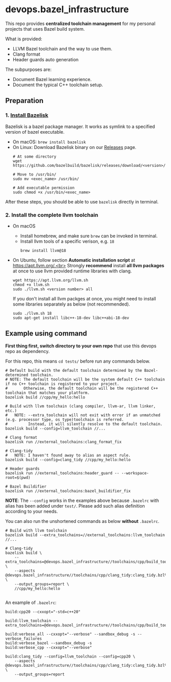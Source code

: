 # devops.bazel_infrastructure
This repo provides **centralized toolchain management** for my personal projects that uses Bazel build system.

What is provided:
* LLVM Bazel toolchain and the way to use them.
* Clang format
* Header guards auto generation

The subpurposes are:
* Document Bazel learning experience.
* Document the typical C++ toolchain setup.

## Preparation
### 1. [Install Bazelisk](https://github.com/bazelbuild/bazelisk?tab=readme-ov-file#installation)<br>
Bazelisk is a bazel package manager. It works as symlink to a specified version of bazel executable.
* On macOS: `brew install bazelisk`
* On Linux: Download Bazelisk binary on our [Releases](https://github.com/bazelbuild/bazelisk/releases) page.
    ```shell
    # At some directory
    wget https://github.com/bazelbuild/bazelisk/releases/download/<version>/<exec_name>

    # Move to /usr/bin/
    sudo mv <exec_name> /usr/bin/

    # Add executable permission
    sudo chmod +x /usr/bin/<exec_name>
    ```
After these steps, you should be able to use `bazelisk` directly in terminal.

### 2. Install the complete llvm toolchain
* On macOS
    * Install homebrew, and make sure `brew` can be invoked in terminal.
    * Install llvm tools of a specific verison, e.g. `18`
        ```shell
        brew install llvm@18
        ```
* On Ubuntu, follow section **Automatic installation script** at https://apt.llvm.org/.<br>
    Strongly **recommend** install **all llvm packages** at once to use llvm provided runtime libraries with clang.
    ```shell
    wget https://apt.llvm.org/llvm.sh
    chmod +x llvm.sh
    sudo ./llvm.sh <version number> all
    ```

  If you don't install all llvm packges at once, you might need to install some libraries separately as below (not recommended).
    ```shell
    sudo ./llvm.sh 18
    sudo apt-get install libc++-18-dev libc++abi-18-dev
    ```


## Example using command
**First thing first, switch directory to your own repo** that use this devops repo as dependency.

For this repo, this means `cd tests/` before run any commands below.

```shell
# Default build with the default toolchain determined by the Bazel-determined toolchain.
# NOTE: The default toolchain will be the system default C++ toolchain if no C++ toolchain is registered to your project.
#       Otherwise, the default toolchain will be the registered C++ toolchain that matches your platform.
bazelisk build //cpp/my_hello:hello

# Build with llvm toolchain (clang compiler, llvm-ar, llvm linker, etc.)
#   NOTE: --extra_toolchain will not exit with error if an unmatched (e.g. processor type, os type)toolchain is referred.
#         Instead, it will silently resolve to the default toolchain.
bazelisk build --config=llvm_toolchain //...

# Clang format
bazelisk run //external_toolchains:clang_format_fix

# Clang-tidy
#   NOTE: I haven't found away to alias an aspect rule.
bazelisk build --config=clang_tidy //cpp/my_hello:hello

# Header guards
bazelisk run //external_toolchains:header_guard -- --workspace-root=$(pwd)

# Bazel Buildifier
bazelisk run //external_toolchains:bazel_buildifier_fix
```
**NOTE**: The `--config` works in the examples above because `.bazelrc` with alias has been added under `test/`. Please add such alias definition according to your needs.

You can also run the unshortened commands as below **without** `.bazelrc`.
```shell
# Build with llvm toolchain
bazelisk build --extra_toolchains=//external_toolchains:llvm_toolchain //...

# Clang-tidy
bazelisk build \
    --extra_toolchains=@devops.bazel_infrastructure//toolchains/cpp/build_tools:llvm_toolchain \
    --aspects @devops.bazel_infrastructure//toolchains/cpp/clang_tidy:clang_tidy.bzl%clang_tidy_aspect \
    --output_groups=report \
    //cpp/my_hello:hello


```

An example of `.bazelrc`:
```shell
build:cpp20 --cxxopt="-std=c++20"

build:llvm_toolchain --extra_toolchains=@devops.bazel_infrastructure//toolchains/cpp/build_tools:llvm_toolchain

build:verbose_all --cxxopt="--verbose" --sandbox_debug -s --verbose_failures
build:verbose_bazel --sandbox_debug -s
build:verbose_cpp --cxxopt="--verbose"

build:clang_tidy --config=llvm_toolchain --config=cpp20 \
    --aspects @devops.bazel_infrastructure//toolchains/cpp/clang_tidy:clang_tidy.bzl%clang_tidy_aspect \
    --output_groups=report
```
